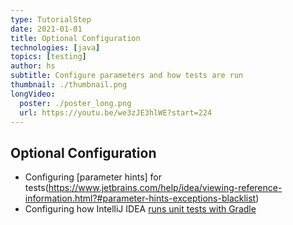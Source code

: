 ```yaml
---
type: TutorialStep
date: 2021-01-01
title: Optional Configuration
technologies: [java]
topics: [testing]
author: hs
subtitle: Configure parameters and how tests are run
thumbnail: ./thumbnail.png
longVideo:
  poster: ./poster_long.png
  url: https://youtu.be/we3zJE3hlWE?start=224
---
```


## Optional Configuration
- Configuring [parameter hints] for tests(https://www.jetbrains.com/help/idea/viewing-reference-information.html?#parameter-hints-exceptions-blacklist)
- Configuring how IntelliJ IDEA [runs unit tests with Gradle](https://www.jetbrains.com/help/idea/gradle.html?#gradle_settings_access)
